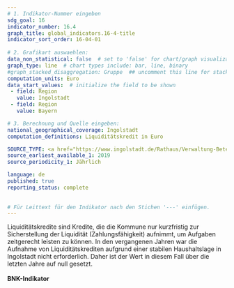 ```yaml
---
# 1. Indikator-Nummer eingeben 
sdg_goal: 16 
indicator_number: 16.4
graph_title: global_indicators.16-4-title
indicator_sort_order: 16-04-01
 
# 2. Grafikart auswaehlen: 
data_non_statistical: false  # set to 'false' for chart/graph visualization 
graph_type: line  # chart types include: bar, line, binary 
#graph_stacked_disaggregation: Gruppe  ## uncomment this line for stacked bars. eplace 'Geschlecht' with the field of aggregation. 
computation_units: Euro 
data_start_values:  # initialize the field to be shown  
 - field: Region 
   value: Ingolstadt 
 - field: Region 
   value: Bayern 

# 3. Berechnung und Quelle eingeben: 
national_geographical_coverage: Ingolstadt 
computation_definitions: Liquiditätskredit in Euro

SOURCE_TYPE: <a href="https://www.ingolstadt.de/Rathaus/Verwaltung-Beteiligung/%C3%84mter-Referate/index.php?object=tx%7C2789.1&ModID=9&FID=465.78.1">Kämmerei der Stadt Ingolstadt</a> # data source  
source_earliest_available_1: 2019
source_periodicity_1: Jährlich

language: de   
published: true 
reporting_status: complete
 
 
# Für Leittext für den Indikator nach den Stichen '---' einfügen. 
---
```

Liquiditätskredite sind Kredite, die die Kommune nur kurzfristig zur Sicherstellung der Liquidität (Zahlungsfähigkeit) aufnimmt, um Aufgaben zeitgerecht leisten zu können. In den vergangenen Jahren war die Aufnahme von Liquiditätskrediten aufgrund einer stabilen Haushaltslage in Ingolstadt nicht erforderlich. Daher ist der Wert in diesem Fall über die letzten Jahre auf null gesetzt.<br>
<br>
<b>BNK-Indikator</b>
